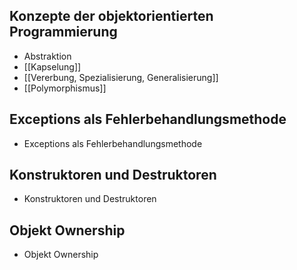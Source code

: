  ## Konzepte der objektorientierten Programmierung

- Abstraktion
- [[Kapselung]]
- [[Vererbung, Spezialisierung, Generalisierung]]
- [[Polymorphismus]]

## Exceptions als Fehlerbehandlungsmethode

- Exceptions als Fehlerbehandlungsmethode

## Konstruktoren und Destruktoren

- Konstruktoren und Destruktoren

## Objekt Ownership

- Objekt Ownership
